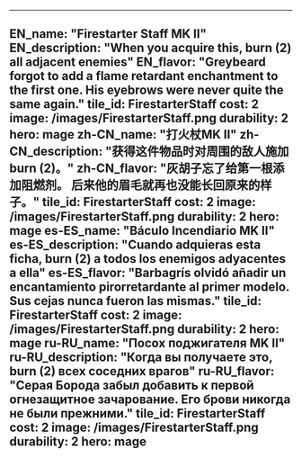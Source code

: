 ---

EN_name: "Firestarter Staff MK II"
EN_description: "When you acquire this, burn (2) all adjacent enemies"
EN_flavor: "Greybeard forgot to add a flame retardant enchantment to the first one. His eyebrows were never quite the same again."
tile_id: FirestarterStaff
cost: 2
image: /images/FirestarterStaff.png
durability: 2
hero: mage
zh-CN_name: "打火杖MK II"
zh-CN_description: "获得这件物品时对周围的敌人施加burn (2)。"
zh-CN_flavor: "灰胡子忘了给第一根添加阻燃剂。 后来他的眉毛就再也没能长回原来的样子。"
tile_id: FirestarterStaff
cost: 2
image: /images/FirestarterStaff.png
durability: 2
hero: mage
es-ES_name: "Báculo Incendiario MK II"
es-ES_description: "Cuando adquieras esta ficha, burn (2) a todos los enemigos adyacentes a ella"
es-ES_flavor: "Barbagrís olvidó añadir un encantamiento pirorretardante al primer modelo. Sus cejas nunca fueron las mismas."
tile_id: FirestarterStaff
cost: 2
image: /images/FirestarterStaff.png
durability: 2
hero: mage
ru-RU_name: "Посох поджигателя MK II"
ru-RU_description: "Когда вы получаете это, burn (2) всех соседних врагов"
ru-RU_flavor: "Серая Борода забыл добавить к первой огнезащитное зачарование. Его брови никогда не были прежними."
tile_id: FirestarterStaff
cost: 2
image: /images/FirestarterStaff.png
durability: 2
hero: mage
---